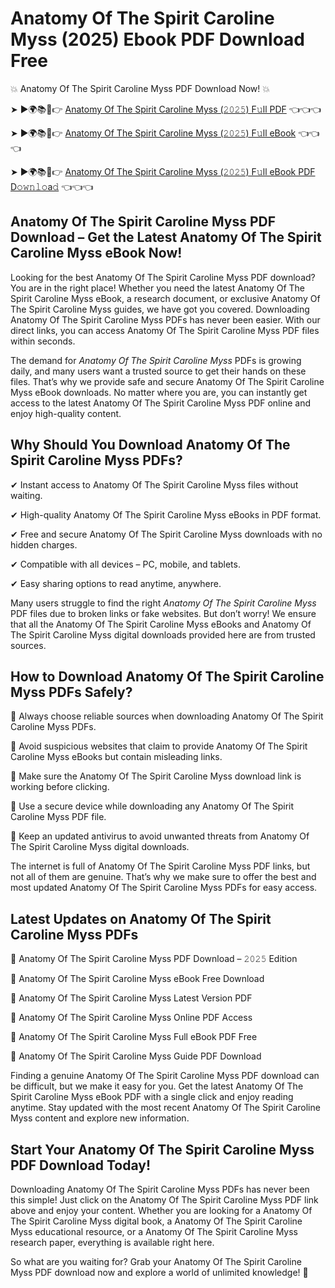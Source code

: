 # Anatomy Of The Spirit Caroline Myss (2025) Ebook PDF Download Free

💥 Anatomy Of The Spirit Caroline Myss PDF Download Now! 💥

➤ ►🌍📚📱👉 [Anatomy Of The Spirit Caroline Myss (𝟸𝟶𝟸𝟻) F𝚞ll PDF](https://getpdf.xyz/anatomy-of-the-spirit-caroline-myss) 👈👈👈


➤ ►🌍📚📱👉 [Anatomy Of The Spirit Caroline Myss (𝟸𝟶𝟸𝟻) F𝚞ll eBook](https://getpdf.xyz/anatomy-of-the-spirit-caroline-myss) 👈👈👈


➤ ►🌍📚📱👉 [Anatomy Of The Spirit Caroline Myss (𝟸𝟶𝟸𝟻) F𝚞ll eBook PDF D𝚘𝚠𝚗𝚕𝚘a𝚍](https://getpdf.xyz/anatomy-of-the-spirit-caroline-myss) 👈👈👈


## Anatomy Of The Spirit Caroline Myss PDF Download – Get the Latest Anatomy Of The Spirit Caroline Myss eBook Now!

Looking for the best Anatomy Of The Spirit Caroline Myss PDF download? You are in the right place! Whether you need the latest Anatomy Of The Spirit Caroline Myss eBook, a research document, or exclusive Anatomy Of The Spirit Caroline Myss guides, we have got you covered. Downloading Anatomy Of The Spirit Caroline Myss PDFs has never been easier. With our direct links, you can access Anatomy Of The Spirit Caroline Myss PDF files within seconds.

The demand for *Anatomy Of The Spirit Caroline Myss* PDFs is growing daily, and many users want a trusted source to get their hands on these files. That’s why we provide safe and secure Anatomy Of The Spirit Caroline Myss eBook downloads. No matter where you are, you can instantly get access to the latest Anatomy Of The Spirit Caroline Myss PDF online and enjoy high-quality content.

## Why Should You Download Anatomy Of The Spirit Caroline Myss PDFs?

✔ Instant access to Anatomy Of The Spirit Caroline Myss files without waiting.

✔ High-quality Anatomy Of The Spirit Caroline Myss eBooks in PDF format.

✔ Free and secure Anatomy Of The Spirit Caroline Myss downloads with no hidden charges.

✔ Compatible with all devices – PC, mobile, and tablets.

✔ Easy sharing options to read anytime, anywhere.

Many users struggle to find the right *Anatomy Of The Spirit Caroline Myss* PDF files due to broken links or fake websites. But don’t worry! We ensure that all the Anatomy Of The Spirit Caroline Myss eBooks and Anatomy Of The Spirit Caroline Myss digital downloads provided here are from trusted sources.

## How to Download Anatomy Of The Spirit Caroline Myss PDFs Safely?

📌 Always choose reliable sources when downloading Anatomy Of The Spirit Caroline Myss PDFs.

📌 Avoid suspicious websites that claim to provide Anatomy Of The Spirit Caroline Myss eBooks but contain misleading links.

📌 Make sure the Anatomy Of The Spirit Caroline Myss download link is working before clicking.

📌 Use a secure device while downloading any Anatomy Of The Spirit Caroline Myss PDF file.

📌 Keep an updated antivirus to avoid unwanted threats from Anatomy Of The Spirit Caroline Myss digital downloads.

The internet is full of Anatomy Of The Spirit Caroline Myss PDF links, but not all of them are genuine. That’s why we make sure to offer the best and most updated Anatomy Of The Spirit Caroline Myss PDFs for easy access.

## Latest Updates on Anatomy Of The Spirit Caroline Myss PDFs

🔹 Anatomy Of The Spirit Caroline Myss PDF Download – 𝟸𝟶𝟸𝟻 Edition

🔹 Anatomy Of The Spirit Caroline Myss eBook Free Download

🔹 Anatomy Of The Spirit Caroline Myss Latest Version PDF

🔹 Anatomy Of The Spirit Caroline Myss Online PDF Access

🔹 Anatomy Of The Spirit Caroline Myss Full eBook PDF Free

🔹 Anatomy Of The Spirit Caroline Myss Guide PDF Download

Finding a genuine Anatomy Of The Spirit Caroline Myss PDF download can be difficult, but we make it easy for you. Get the latest Anatomy Of The Spirit Caroline Myss eBook PDF with a single click and enjoy reading anytime. Stay updated with the most recent Anatomy Of The Spirit Caroline Myss content and explore new information.

## Start Your Anatomy Of The Spirit Caroline Myss PDF Download Today!

Downloading Anatomy Of The Spirit Caroline Myss PDFs has never been this simple! Just click on the Anatomy Of The Spirit Caroline Myss PDF link above and enjoy your content. Whether you are looking for a Anatomy Of The Spirit Caroline Myss digital book, a Anatomy Of The Spirit Caroline Myss educational resource, or a Anatomy Of The Spirit Caroline Myss research paper, everything is available right here.

So what are you waiting for? Grab your Anatomy Of The Spirit Caroline Myss PDF download now and explore a world of unlimited knowledge! 🚀